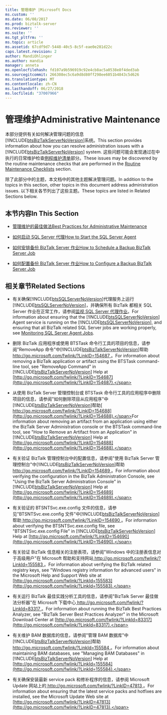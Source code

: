 ```yaml
---
title: 管理维护 |Microsoft Docs
ms.custom: ''
ms.date: 06/08/2017
ms.prod: biztalk-server
ms.reviewer: ''
ms.suite: ''
ms.tgt_pltfrm: ''
ms.topic: article
ms.assetid: 67cdf9d7-5448-40c5-8c5f-eae0e281d22c
caps.latest.revision: 2
author: MandiOhlinger
ms.author: mandia
manager: anneta
ms.openlocfilehash: fd107a9b596919c92e4cb8ac5a0538e8f4ded3ab
ms.sourcegitcommit: 266308ec5c6a9d8d80ff298ee6051b4843c5d626
ms.translationtype: MT
ms.contentlocale: zh-CN
ms.lasthandoff: 06/27/2018
ms.locfileid: "37007966"
---
```

# <a name="administrative-maintenance"></a><span data-ttu-id="042c7-102">管理维护</span><span class="sxs-lookup"><span data-stu-id="042c7-102">Administrative Maintenance</span></span>
<span data-ttu-id="042c7-103">本部分提供有关如何解决管理问题的信息[!INCLUDE[btsBizTalkServerNoVersion](../includes/btsbiztalkservernoversion-md.md)]系统。</span><span class="sxs-lookup"><span data-stu-id="042c7-103">This section provides information about how you can resolve administration issues with a [!INCLUDE[btsBizTalkServerNoVersion](../includes/btsbiztalkservernoversion-md.md)] system.</span></span> <span data-ttu-id="042c7-104">这些问题可能会发现通过在中执行的日常维护检查[例程维护清单](../technical-guides/routine-maintenance-checklists.md)部分。</span><span class="sxs-lookup"><span data-stu-id="042c7-104">These issues may be discovered by the routine maintenance checks that are performed in the [Routine Maintenance Checklists](../technical-guides/routine-maintenance-checklists.md) section.</span></span>  

 <span data-ttu-id="042c7-105">除了此部分中的主题，本文档中的其他主题解决管理问题。</span><span class="sxs-lookup"><span data-stu-id="042c7-105">In addition to the topics in this section, other topics in this document address administration issues.</span></span> <span data-ttu-id="042c7-106">以下相关各节列出了这些主题。</span><span class="sxs-lookup"><span data-stu-id="042c7-106">These topics are listed in Related Sections below.</span></span>  

## <a name="in-this-section"></a><span data-ttu-id="042c7-107">本节内容</span><span class="sxs-lookup"><span data-stu-id="042c7-107">In This Section</span></span>  

-   [<span data-ttu-id="042c7-108">管理维护的最佳做法</span><span class="sxs-lookup"><span data-stu-id="042c7-108">Best Practices for Administrative Maintenance</span></span>](../technical-guides/best-practices-for-administrative-maintenance.md)  

-   [<span data-ttu-id="042c7-109">如何启动 SQL Server 代理</span><span class="sxs-lookup"><span data-stu-id="042c7-109">How to Start the SQL Server Agent</span></span>](../technical-guides/how-to-start-the-sql-server-agent.md)  

-   [<span data-ttu-id="042c7-110">如何安排备份 BizTalk Server 作业</span><span class="sxs-lookup"><span data-stu-id="042c7-110">How to Schedule a Backup BizTalk Server Job</span></span>](../technical-guides/how-to-schedule-a-backup-biztalk-server-job.md)  

-   [<span data-ttu-id="042c7-111">如何配置备份 BizTalk Server 作业</span><span class="sxs-lookup"><span data-stu-id="042c7-111">How to Configure a Backup BizTalk Server Job</span></span>](../technical-guides/how-to-configure-a-backup-biztalk-server-job.md)  

## <a name="related-sections"></a><span data-ttu-id="042c7-112">相关章节</span><span class="sxs-lookup"><span data-stu-id="042c7-112">Related Sections</span></span>  

- <span data-ttu-id="042c7-113">有关确保[!INCLUDE[btsSQLServerNoVersion](../includes/btssqlservernoversion-md.md)]代理服务上运行[!INCLUDE[btsSQLServerNoVersion](../includes/btssqlservernoversion-md.md)]，并确保所有 BizTalk 都相关 SQL Server 作业在正常工作，请参阅[监视 SQL Server 代理作业](../technical-guides/monitoring-sql-server-agent-jobs.md)。</span><span class="sxs-lookup"><span data-stu-id="042c7-113">For information about ensuring that the [!INCLUDE[btsSQLServerNoVersion](../includes/btssqlservernoversion-md.md)] Agent service is running on the [!INCLUDE[btsSQLServerNoVersion](../includes/btssqlservernoversion-md.md)], and ensuring that all BizTalk related SQL Server jobs are working properly, see [Monitoring SQL Server Agent Jobs](../technical-guides/monitoring-sql-server-agent-jobs.md).</span></span>  

- <span data-ttu-id="042c7-114">删除 BizTalk 应用程序或使用 BTSTask 命令行工具的项目的信息，请参阅"RemoveApp 命令"中[!INCLUDE[btsBizTalkServerNoVersion](../includes/btsbiztalkservernoversion-md.md)]帮助[ http://go.microsoft.com/fwlink/?LinkID=154687 ](http://go.microsoft.com/fwlink/?LinkID=154687)。</span><span class="sxs-lookup"><span data-stu-id="042c7-114">For information about removing a BizTalk application or artifact using the BTSTask command-line tool, see "RemoveApp Command" in [!INCLUDE[btsBizTalkServerNoVersion](../includes/btsbiztalkservernoversion-md.md)] Help at [http://go.microsoft.com/fwlink/?LinkID=154687](http://go.microsoft.com/fwlink/?LinkID=154687).</span></span>  

- <span data-ttu-id="042c7-115">从使用 BizTalk Server 管理控制台或 BTSTask 命令行工具的应用程序中删除项目的信息，请参阅"如何删除项目从应用程序"中[!INCLUDE[btsBizTalkServerNoVersion](../includes/btsbiztalkservernoversion-md.md)]帮助[ http://go.microsoft.com/fwlink/?LinkID=154688](http://go.microsoft.com/fwlink/?LinkID=154688).</span><span class="sxs-lookup"><span data-stu-id="042c7-115">For information about removing an artifact from an application using either the BizTalk Server Administration console or the BTSTask command-line tool, see "How to Remove an Artifact from an Application" in [!INCLUDE[btsBizTalkServerNoVersion](../includes/btsbiztalkservernoversion-md.md)] Help at [http://go.microsoft.com/fwlink/?LinkID=154688](http://go.microsoft.com/fwlink/?LinkID=154688).</span></span>  

- <span data-ttu-id="042c7-116">有关验证 BizTalk 管理控制台中的配置信息，请参阅"使用 BizTalk Server 管理控制台"中[!INCLUDE[btsBizTalkServerNoVersion](../includes/btsbiztalkservernoversion-md.md)]帮助[ http://go.microsoft.com/fwlink/?LinkID=154689 ](http://go.microsoft.com/fwlink/?LinkID=154689)。</span><span class="sxs-lookup"><span data-stu-id="042c7-116">For information about verifying the configuration in the BizTalk Administration Console, see "Using the BizTalk Server Administration Console" in [!INCLUDE[btsBizTalkServerNoVersion](../includes/btsbiztalkservernoversion-md.md)] Help at [http://go.microsoft.com/fwlink/?LinkID=154689](http://go.microsoft.com/fwlink/?LinkID=154689).</span></span>  

- <span data-ttu-id="042c7-117">有关验证的 BTSNTSvc.exe.config 文件的信息，请参见"BTSNTSvc.exe.config 文件"中[!INCLUDE[btsBizTalkServerNoVersion](../includes/btsbiztalkservernoversion-md.md)]帮助[ http://go.microsoft.com/fwlink/?LinkID=154690 ](http://go.microsoft.com/fwlink/?LinkID=154690)。</span><span class="sxs-lookup"><span data-stu-id="042c7-117">For information about verifying the BTSNTSvc.exe.config file, see "BTSNTSvc.exe.config File" in [!INCLUDE[btsBizTalkServerNoVersion](../includes/btsbiztalkservernoversion-md.md)] Help at [http://go.microsoft.com/fwlink/?LinkID=154690](http://go.microsoft.com/fwlink/?LinkID=154690).</span></span>  

- <span data-ttu-id="042c7-118">有关验证 BizTalk 信息相关的注册表项，请参阅"Windows 中的注册表信息对于高级用户"在 Microsoft 帮助和支持网站[ http://go.microsoft.com/fwlink/?LinkId=155583 ](http://go.microsoft.com/fwlink/?LinkId=155583)。</span><span class="sxs-lookup"><span data-stu-id="042c7-118">For information about verifying the BizTalk related registry keys, see "Windows registry information for advanced users" in the Microsoft Help and Support Web site at [http://go.microsoft.com/fwlink/?LinkId=155583](http://go.microsoft.com/fwlink/?LinkId=155583).</span></span>  

- <span data-ttu-id="042c7-119">有关运行 BizTalk 最佳实践分析工具的信息，请参阅"BizTalk Server 最佳做法分析器"在 Microsoft 下载中心[ http://go.microsoft.com/fwlink/?LinkId=83317 ](http://go.microsoft.com/fwlink/?LinkId=83317)。</span><span class="sxs-lookup"><span data-stu-id="042c7-119">For information about running the BizTalk Best Practices Analyzer, see "BizTalk Server Best Practices Analyzer" in the Microsoft Download Center at [http://go.microsoft.com/fwlink/?LinkId=83317](http://go.microsoft.com/fwlink/?LinkId=83317).</span></span>  

- <span data-ttu-id="042c7-120">有关维护 BAM 数据库的信息，请参阅"管理 BAM 数据库"中[!INCLUDE[btsBizTalkServerNoVersion](../includes/btsbiztalkservernoversion-md.md)]帮助[ http://go.microsoft.com/fwlink/?LinkId=155584 ](http://go.microsoft.com/fwlink/?LinkId=155584)。</span><span class="sxs-lookup"><span data-stu-id="042c7-120">For information about maintaining BAM databases, see "Managing BAM Databases" in [!INCLUDE[btsBizTalkServerNoVersion](../includes/btsbiztalkservernoversion-md.md)] Help at [http://go.microsoft.com/fwlink/?LinkId=155584](http://go.microsoft.com/fwlink/?LinkId=155584).</span></span>  

- <span data-ttu-id="042c7-121">有关确保安装最新 service pack 和修补程序的信息，请参阅 Microsoft Update 网站上的[ http://go.microsoft.com/fwlink/?LinkID=47813 ](http://go.microsoft.com/fwlink/?LinkID=47813)。</span><span class="sxs-lookup"><span data-stu-id="042c7-121">For information about ensuring that the latest service packs and hotfixes are installed, see the Microsoft Update Web site at [http://go.microsoft.com/fwlink/?LinkID=47813](http://go.microsoft.com/fwlink/?LinkID=47813).</span></span>
